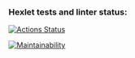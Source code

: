 ### Hexlet tests and linter status:
[![Actions Status](https://github.com/AnitaNuares/frontend-project-44/workflows/hexlet-check/badge.svg)](https://github.com/AnitaNuares/frontend-project-44/actions)

[![Maintainability](https://api.codeclimate.com/v1/badges/2d60aed8be7085c29434/maintainability)](https://codeclimate.com/github/AnitaNuares/frontend-project-44/maintainability)